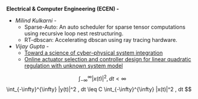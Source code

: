 **Electrical & Computer Engineering (ECEN) -**
- *Milind Kulkarni -* 
	- Sparse-Auto: An auto scheduler for sparse tensor computations using recursive loop nest restructuring.
	- RT-dbscan: Accelerating dbscan using ray tracing hardware.
- *Vijay Gupta -*
	- [Toward a science of cyber–physical system integration](https://ieeexplore.ieee.org/abstract/document/6008519/)
	- [Online actuator selection and controller design for linear quadratic regulation with unknown system model](https://ieeexplore.ieee.org/abstract/document/10582506/)

$$
\int_{-\infty}^{\infty} |x(t)|^2 , dt < \infty
$$
\int_{-\infty}^{\infty} |y(t)|^2 , dt \leq C \int_{-\infty}^{\infty} |x(t)|^2 , dt $$
